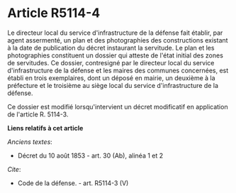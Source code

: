 # Article R5114-4

Le directeur local du service d'infrastructure de la défense fait établir, par agent assermenté, un plan et des photographies
des constructions existant à la date de publication du décret instaurant la servitude. Le plan et les photographies
constituent un dossier qui atteste de l'état initial des zones de servitudes. Ce dossier, contresigné par le directeur local
du service d'infrastructure de la défense et les maires des communes concernées, est établi en trois exemplaires, dont un
déposé en mairie, un deuxième à la préfecture et le troisième au siège local du service d'infrastructure de la défense. 

Ce dossier est modifié lorsqu'intervient un décret modificatif en application de l'article R. 5114-3.

**Liens relatifs à cet article**

_Anciens textes_:

  - Décret du 10 août 1853 - art. 30 (Ab), alinéa 1 et 2

_Cite_:

  - Code de la défense. - art. R5114-3 (V)
